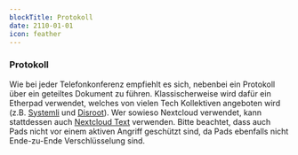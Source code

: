 ```yaml
---
blockTitle: Protokoll
date: 2110-01-01
icon: feather
---
```

### Protokoll

Wie bei jeder Telefon&shy;konferenz empfiehlt es sich, nebenbei ein Protokoll über ein geteiltes Dokument zu führen. Klassischerweise wird dafür ein Etherpad verwendet, welches von vielen Tech Kollektiven angeboten wird (z.B. [Systemli](https://pad.systemli.org/) und [Disroot](https://pad.disroot.org/)). Wer sowieso Nextcloud verwendet, kann stattdessen auch [Nextcloud Text](https://apps.nextcloud.com/apps/text) verwenden. Bitte beachtet, dass auch Pads nicht vor einem aktiven Angriff geschützt sind, da Pads ebenfalls nicht Ende-zu-Ende Verschlüsselung sind.
